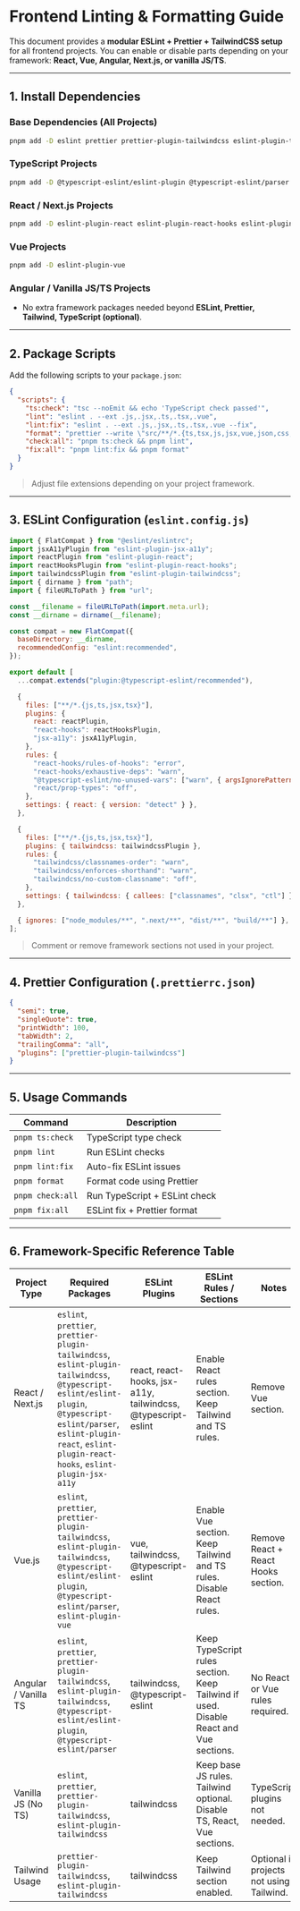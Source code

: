 # Frontend Linting & Formatting Guide

This document provides a **modular ESLint + Prettier + TailwindCSS setup** for all frontend projects. You can enable or disable parts depending on your framework: **React, Vue, Angular, Next.js, or vanilla JS/TS**.

---

## 1. Install Dependencies

### Base Dependencies (All Projects)

```bash
pnpm add -D eslint prettier prettier-plugin-tailwindcss eslint-plugin-tailwindcss
```

### TypeScript Projects

```bash
pnpm add -D @typescript-eslint/eslint-plugin @typescript-eslint/parser
```

### React / Next.js Projects

```bash
pnpm add -D eslint-plugin-react eslint-plugin-react-hooks eslint-plugin-jsx-a11y
```

### Vue Projects

```bash
pnpm add -D eslint-plugin-vue
```

### Angular / Vanilla JS/TS Projects

* No extra framework packages needed beyond **ESLint, Prettier, Tailwind, TypeScript (optional)**.

---

## 2. Package Scripts

Add the following scripts to your `package.json`:

```json
{
  "scripts": {
    "ts:check": "tsc --noEmit && echo 'TypeScript check passed'",
    "lint": "eslint . --ext .js,.jsx,.ts,.tsx,.vue",
    "lint:fix": "eslint . --ext .js,.jsx,.ts,.tsx,.vue --fix",
    "format": "prettier --write \"src/**/*.{ts,tsx,js,jsx,vue,json,css,scss,md}\"",
    "check:all": "pnpm ts:check && pnpm lint",
    "fix:all": "pnpm lint:fix && pnpm format"
  }
}
```

> Adjust file extensions depending on your project framework.

---

## 3. ESLint Configuration (`eslint.config.js`)

```js
import { FlatCompat } from "@eslint/eslintrc";
import jsxA11yPlugin from "eslint-plugin-jsx-a11y";
import reactPlugin from "eslint-plugin-react";
import reactHooksPlugin from "eslint-plugin-react-hooks";
import tailwindcssPlugin from "eslint-plugin-tailwindcss";
import { dirname } from "path";
import { fileURLToPath } from "url";

const __filename = fileURLToPath(import.meta.url);
const __dirname = dirname(__filename);

const compat = new FlatCompat({
  baseDirectory: __dirname,
  recommendedConfig: "eslint:recommended",
});

export default [
  ...compat.extends("plugin:@typescript-eslint/recommended"),

  {
    files: ["**/*.{js,ts,jsx,tsx}"],
    plugins: {
      react: reactPlugin,
      "react-hooks": reactHooksPlugin,
      "jsx-a11y": jsxA11yPlugin,
    },
    rules: {
      "react-hooks/rules-of-hooks": "error",
      "react-hooks/exhaustive-deps": "warn",
      "@typescript-eslint/no-unused-vars": ["warn", { argsIgnorePattern: "^_" }],
      "react/prop-types": "off",
    },
    settings: { react: { version: "detect" } },
  },

  {
    files: ["**/*.{js,ts,jsx,tsx}"],
    plugins: { tailwindcss: tailwindcssPlugin },
    rules: {
      "tailwindcss/classnames-order": "warn",
      "tailwindcss/enforces-shorthand": "warn",
      "tailwindcss/no-custom-classname": "off",
    },
    settings: { tailwindcss: { callees: ["classnames", "clsx", "ctl"] } },
  },

  { ignores: ["node_modules/**", ".next/**", "dist/**", "build/**"] },
];

```

> Comment or remove framework sections not used in your project.

---

## 4. Prettier Configuration (`.prettierrc.json`)

```json
{
  "semi": true,
  "singleQuote": true,
  "printWidth": 100,
  "tabWidth": 2,
  "trailingComma": "all",
  "plugins": ["prettier-plugin-tailwindcss"]
}
```

---

## 5. Usage Commands

| Command          | Description                   |
| ---------------- | ----------------------------- |
| `pnpm ts:check`  | TypeScript type check         |
| `pnpm lint`      | Run ESLint checks             |
| `pnpm lint:fix`  | Auto-fix ESLint issues        |
| `pnpm format`    | Format code using Prettier    |
| `pnpm check:all` | Run TypeScript + ESLint check |
| `pnpm fix:all`   | ESLint fix + Prettier format  |

---

## 6. Framework-Specific Reference Table

| Project Type         | Required Packages                                                                                                                                                                                                               | ESLint Plugins                                                | ESLint Rules / Sections                                                               | Notes                                    |
| -------------------- | ------------------------------------------------------------------------------------------------------------------------------------------------------------------------------------------------------------------------------- | ------------------------------------------------------------- | ------------------------------------------------------------------------------------- | ---------------------------------------- |
| React / Next.js      | `eslint`, `prettier`, `prettier-plugin-tailwindcss`, `eslint-plugin-tailwindcss`, `@typescript-eslint/eslint-plugin`, `@typescript-eslint/parser`, `eslint-plugin-react`, `eslint-plugin-react-hooks`, `eslint-plugin-jsx-a11y` | react, react-hooks, jsx-a11y, tailwindcss, @typescript-eslint | Enable React rules section. Keep Tailwind and TS rules.                               | Remove Vue section.                      |
| Vue.js               | `eslint`, `prettier`, `prettier-plugin-tailwindcss`, `eslint-plugin-tailwindcss`, `@typescript-eslint/eslint-plugin`, `@typescript-eslint/parser`, `eslint-plugin-vue`                                                          | vue, tailwindcss, @typescript-eslint                          | Enable Vue section. Keep Tailwind and TS rules. Disable React rules.                  | Remove React + React Hooks section.      |
| Angular / Vanilla TS | `eslint`, `prettier`, `prettier-plugin-tailwindcss`, `eslint-plugin-tailwindcss`, `@typescript-eslint/eslint-plugin`, `@typescript-eslint/parser`                                                                               | tailwindcss, @typescript-eslint                               | Keep TypeScript rules section. Keep Tailwind if used. Disable React and Vue sections. | No React or Vue rules required.          |
| Vanilla JS (No TS)   | `eslint`, `prettier`, `prettier-plugin-tailwindcss`, `eslint-plugin-tailwindcss`                                                                                                                                                | tailwindcss                                                   | Keep base JS rules. Tailwind optional. Disable TS, React, Vue sections.               | TypeScript plugins not needed.           |
| Tailwind Usage       | `prettier-plugin-tailwindcss`, `eslint-plugin-tailwindcss`                                                                                                                                                                      | tailwindcss                                                   | Keep Tailwind section enabled.                                                        | Optional in projects not using Tailwind. |

